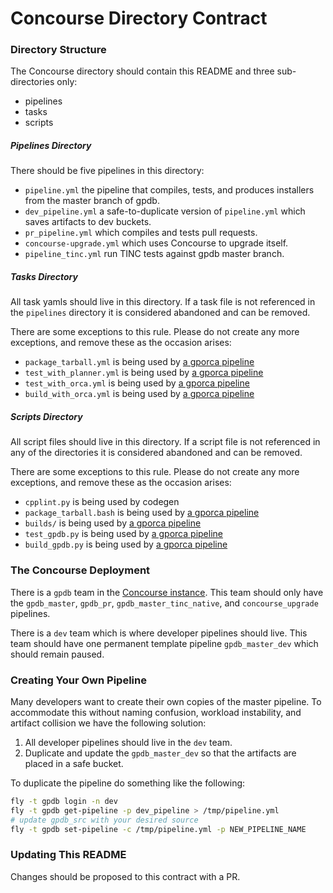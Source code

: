 # Concourse Directory Contract

### Directory Structure
The Concourse directory should contain this README and three sub-directories only:

* pipelines
* tasks
* scripts

##### Pipelines Directory
There should be five pipelines in this directory:

* `pipeline.yml` the pipeline that compiles, tests, and produces installers from the master branch of gpdb.
* `dev_pipeline.yml` a safe-to-duplicate version of `pipeline.yml` which saves artifacts to dev buckets.
* `pr_pipeline.yml` which compiles and tests pull requests.
* `concourse-upgrade.yml` which uses Concourse to upgrade itself.
* `pipeline_tinc.yml` run TINC tests against gpdb master branch.

##### Tasks Directory
All task yamls should live in this directory.
If a task file is not referenced in the `pipelines` directory it is considered abandoned and can be removed.

There are some exceptions to this rule.
Please do not create any more exceptions, and remove these as the occasion arises:

* `package_tarball.yml` is being used by [a gporca pipeline ](https://github.com/greenplum-db/gporca/blob/master/concourse/pipeline.yml)
* `test_with_planner.yml` is being used by [a gporca pipeline ](https://github.com/greenplum-db/gporca/blob/master/concourse/pipeline.yml)
* `test_with_orca.yml` is being used by [a gporca pipeline ](https://github.com/greenplum-db/gporca/blob/master/concourse/pipeline.yml)
* `build_with_orca.yml` is being used by [a gporca pipeline ](https://github.com/greenplum-db/gporca/blob/master/concourse/pipeline.yml)

##### Scripts Directory
All script files should live in this directory.
If a script file is not referenced in any of the directories it is considered abandoned and can be removed.

There are some exceptions to this rule.
Please do not create any more exceptions, and remove these as the occasion arises:

* `cpplint.py` is being used by codegen
* `package_tarball.bash` is being used by [a gporca pipeline ](https://github.com/greenplum-db/gporca/blob/master/concourse/pipeline.yml)
* `builds/` is being used by [a gporca pipeline ](https://github.com/greenplum-db/gporca/blob/master/concourse/pipeline.yml)
* `test_gpdb.py` is being used by [a gporca pipeline ](https://github.com/greenplum-db/gporca/blob/master/concourse/pipeline.yml)
* `build_gpdb.py` is being used by [a gporca pipeline ](https://github.com/greenplum-db/gporca/blob/master/concourse/pipeline.yml)

### The Concourse Deployment
There is a `gpdb` team in the [Concourse instance](http://gpdb.ci.pivotalci.info/).
This team should only have the `gpdb_master`, `gpdb_pr`, `gpdb_master_tinc_native`, and `concourse_upgrade` pipelines.

There is a `dev` team which is where developer pipelines should live.
This team should have one permanent template pipeline `gpdb_master_dev` which should remain paused.

### Creating Your Own Pipeline
Many developers want to create their own copies of the master pipeline.
To accommodate this without naming confusion, workload instability, and artifact collision we have the following solution:

1. All developer pipelines should live in the `dev` team.
1. Duplicate and update the `gpdb_master_dev` so that the artifacts are placed in a safe bucket.

To duplicate the pipeline do something like the following:
``` bash
fly -t gpdb login -n dev
fly -t gpdb get-pipeline -p dev_pipeline > /tmp/pipeline.yml
# update gpdb_src with your desired source
fly -t gpdb set-pipeline -c /tmp/pipeline.yml -p NEW_PIPELINE_NAME
```

### Updating This README
Changes should be proposed to this contract with a PR.
